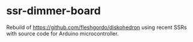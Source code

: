 # ssr-dimmer-board

Rebuild of https://github.com/fleshgordo/diskohedron using recent 
SSRs with source code for Arduino microcontroller.
